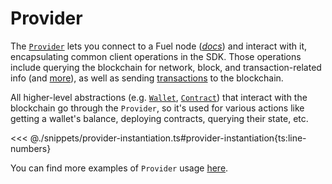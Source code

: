 # Provider

The [`Provider`](https://fuels-ts-docs-api.vercel.app/classes/_fuel_ts_account.Provider.html) lets you connect to a Fuel node ([_*docs*_](../getting-started/connecting-to-the-network.md)) and interact with it, encapsulating common client operations in the SDK. Those operations include querying the blockchain for network, block, and transaction-related info (and [more](https://fuels-ts-docs-api.vercel.app/classes/_fuel_ts_account.Provider.html)), as well as sending [transactions](../transactions/index.md) to the blockchain.

All higher-level abstractions (e.g. [`Wallet`](../wallets/index.md), [`Contract`](../contracts/index.md)) that interact with the blockchain go through the `Provider`, so it's used for various actions like getting a wallet's balance, deploying contracts, querying their state, etc.

<<< @./snippets/provider-instantiation.ts#provider-instantiation{ts:line-numbers}

You can find more examples of `Provider` usage [here](./querying-the-chain.md).
